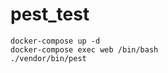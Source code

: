 # pest_test

```docker-compose build
docker-compose up -d
docker-compose exec web /bin/bash
./vendor/bin/pest
```
